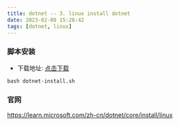 ```yaml
---
title: dotnet -- 3. linux install dotnet
date: 2023-02-08 15:28:42
tags: [dotnet, linux]
---
```


### 脚本安装

- 下载地址: [点击下载](https://dot.net/v1/dotnet-install.sh)

```shell
bash dotnet-install.sh
```

### 官网
https://learn.microsoft.com/zh-cn/dotnet/core/install/linux